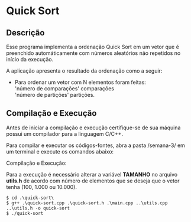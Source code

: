 # Quick Sort

## Descrição
Esse programa implementa a ordenação Quick Sort em um vetor que é preenchido automáticamente com números aleatórios não repetidos no início da execução.

A aplicação apresenta o resultado da ordenação como a seguir:
- Para ordenar um vetor com N elementos foram feitas:
<br> 'número de comparações' comparações
<br> 'número de partições' partições.

## Compilação e Execução

Antes de iniciar a compilação e execução certifique-se de sua máquina possui um compilador para a linguagem C/C++.

Para compilar e executar os códigos-fontes, abra a pasta /semana-3/ em um terminal e execute os comandos abaixo:

Compilação e Execução:

Para a execução é necessário alterar a variável **TAMANHO** no arquivo **utils.h** de acordo com número de elementos que se deseja que o vetor tenha (100, 1.000 ou 10.000).
~~~~
$ cd .\quick-sort\
$ g++ .\quick-sort.cpp .\quick-sort.h .\main.cpp ..\utils.cpp ..\utils.h -o quick-sort
$ ./quick-sort
~~~~